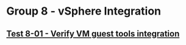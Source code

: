 Group 8 - vSphere Integration
=======


[Test 8-01 - Verify VM guest tools integration](8-01-GuestTools.md)
-
